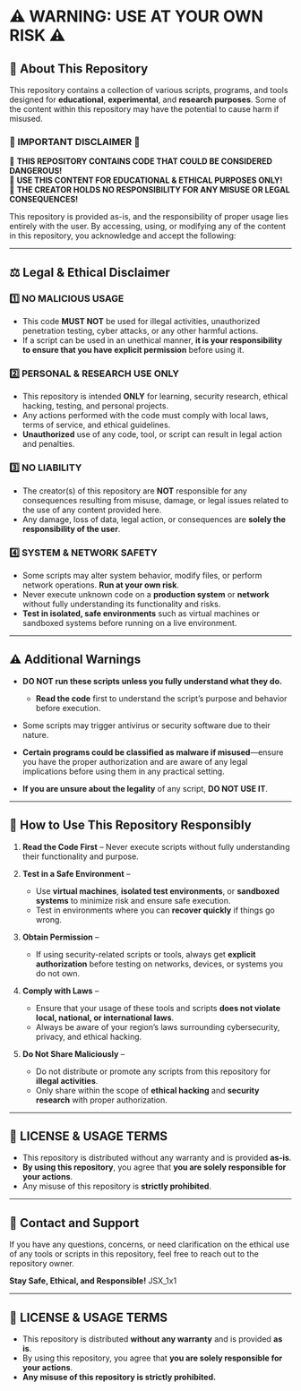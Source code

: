# ⚠ WARNING: USE AT YOUR OWN RISK ⚠

## 📌 About This Repository
This repository contains a collection of various scripts, programs, and tools designed for **educational**, **experimental**, and **research purposes**. Some of the content within this repository may have the potential to cause harm if misused.

### 🚨 IMPORTANT DISCLAIMER 🚨

🛑 **THIS REPOSITORY CONTAINS CODE THAT COULD BE CONSIDERED DANGEROUS!**  
🛑 **USE THIS CONTENT FOR EDUCATIONAL & ETHICAL PURPOSES ONLY!**  
🛑 **THE CREATOR HOLDS NO RESPONSIBILITY FOR ANY MISUSE OR LEGAL CONSEQUENCES!**

This repository is provided as-is, and the responsibility of proper usage lies entirely with the user. By accessing, using, or modifying any of the content in this repository, you acknowledge and accept the following:

---

## ⚖ Legal & Ethical Disclaimer

### 1️⃣ **NO MALICIOUS USAGE**  
- This code **MUST NOT** be used for illegal activities, unauthorized penetration testing, cyber attacks, or any other harmful actions.
- If a script can be used in an unethical manner, **it is your responsibility to ensure that you have explicit permission** before using it.

### 2️⃣ **PERSONAL & RESEARCH USE ONLY**  
- This repository is intended **ONLY** for learning, security research, ethical hacking, testing, and personal projects.
- Any actions performed with the code must comply with local laws, terms of service, and ethical guidelines.
- **Unauthorized** use of any code, tool, or script can result in legal action and penalties.

### 3️⃣ **NO LIABILITY**  
- The creator(s) of this repository are **NOT** responsible for any consequences resulting from misuse, damage, or legal issues related to the use of any content provided here.
- Any damage, loss of data, legal action, or consequences are **solely the responsibility of the user**.

### 4️⃣ **SYSTEM & NETWORK SAFETY**  
- Some scripts may alter system behavior, modify files, or perform network operations. **Run at your own risk**.
- Never execute unknown code on a **production system** or **network** without fully understanding its functionality and risks.
- **Test in isolated, safe environments** such as virtual machines or sandboxed systems before running on a live environment.

---

## ⚠ Additional Warnings

- **DO NOT run these scripts unless you fully understand what they do.**
  - **Read the code** first to understand the script’s purpose and behavior before execution.
  
- Some scripts may trigger antivirus or security software due to their nature.
  
- **Certain programs could be classified as malware if misused**—ensure you have the proper authorization and are aware of any legal implications before using them in any practical setting.

- **If you are unsure about the legality** of any script, **DO NOT USE IT**.

---

## 🔧 How to Use This Repository Responsibly

1. **Read the Code First** – Never execute scripts without fully understanding their functionality and purpose.
  
2. **Test in a Safe Environment** – 
   - Use **virtual machines**, **isolated test environments**, or **sandboxed systems** to minimize risk and ensure safe execution.
   - Test in environments where you can **recover quickly** if things go wrong.

3. **Obtain Permission** – 
   - If using security-related scripts or tools, always get **explicit authorization** before testing on networks, devices, or systems you do not own.
  
4. **Comply with Laws** – 
   - Ensure that your usage of these tools and scripts **does not violate local, national, or international laws**.
   - Always be aware of your region’s laws surrounding cybersecurity, privacy, and ethical hacking.

5. **Do Not Share Maliciously** – 
   - Do not distribute or promote any scripts from this repository for **illegal activities**.
   - Only share within the scope of **ethical hacking** and **security research** with proper authorization.

---

## 📜 LICENSE & USAGE TERMS

- This repository is distributed without any warranty and is provided **as-is**.
- **By using this repository**, you agree that **you are solely responsible for your actions**.
- Any misuse of this repository is **strictly prohibited**.

---

## 👥 Contact and Support

If you have any questions, concerns, or need clarification on the ethical use of any tools or scripts in this repository, feel free to reach out to the repository owner.

**Stay Safe, Ethical, and Responsible!**
JSX_1x1

---

## **📜 LICENSE & USAGE TERMS**  
- This repository is distributed **without any warranty** and is provided **as is**.  
- By using this repository, you agree that **you are solely responsible for your actions**.  
- **Any misuse of this repository is strictly prohibited.**  
